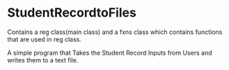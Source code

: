 # StudentRecordtoFiles
Contains a reg class(main class)
and a fxns class which contains functions that are used in reg class.

A simple program that Takes the Student Record Inputs from Users and writes them to a text file.
